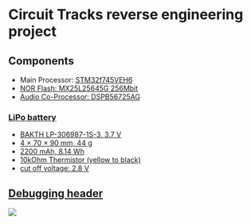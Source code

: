 # Circuit Tracks reverse engineering project

## Components
* Main Processor: <a href="https://www.st.com/en/microcontrollers-microprocessors/stm32f745ve.html">STM32f745VEH6
* NOR Flash: MX25L25645G 256Mbit
* Audio Co-Processor: DSPB56725AG

### LiPo battery
* BAKTH LP-306987-1S-3, 3.7 V
* 4 × 70 × 90 mm, 44 g
* 2200 mAh, 8.14 Wh
* 10kOhm Thermistor (yellow to black)
* cut off voltage: 2.8 V

## Debugging header
<image src="./debugHeader.svg">
